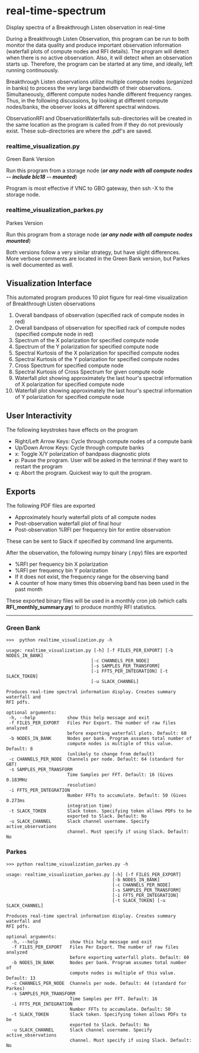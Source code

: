 # real-time-spectrum
Display spectra of a Breakthrough Listen observation in real-time

During a Breakthrough Listen Observation, this program can be run to both monitor the data quality and produce important observation information (waterfall plots of compute nodes and RFI details). The program will detect when there is no active observation. Also, it will detect when an observation starts up. Therefore, the program can be started at any time, and ideally, left running continuously.

Breakthrough Listen observations utilize multiple compute nodes (organized in banks) to process the very large bandwidth of their observations. Simultaneously, different compute nodes handle different frequency ranges. Thus, in the following discussions, by looking at different compute nodes/banks, the observer looks at different spectral windows.

ObservationRFI and ObservationWaterfalls sub-directories will be created in the same location as the program is called from if they do not previously exist. These sub-directories are where the .pdf's are saved.

### realtime_visualization.py

Green Bank Version

Run this program from a storage node (**_or any node with all compute nodes -- include blc18 -- mounted_**)

Program is most effective if VNC to GBO gateway, then ssh -X to the storage node.

### realtime_visualization_parkes.py

Parkes Version

Run this program from a storage node (**_or any node with all compute nodes mounted_**)

Both versions follow a very similar strategy, but have slight differences. More verbose comments are located in the Green Bank version, but Parkes is well documented as well.

## Visualization Interface

This automated program produces 10 plot figure for real-time visualization of Breakthrough Listen observations

1. Overall bandpass of observation (specified rack of compute nodes in red)
2. Overall bandpass of observation for specified rack of compute nodes (specified compute node in red)
3. Spectrum of the X polarization for specified compute node
4. Spectrum of the Y polarization for specified compute node
5. Spectral Kurtosis of the X polarization for specified compute nodes
6. Spectral Kurtosis of the Y polarization for specified compute nodes
7. Cross Spectrum for specified compute node
8. Spectral Kurtosis of Cross Spectrum for given compute node
9. Waterfall plot showing approximately the last hour's spectral information of X polarization for specified compute node
10. Waterfall plot showing approximately the last hour's spectral information of Y polarization for specified compute node

## User Interactivity

The following keystrokes have effects on the program

* Right/Left Arrow Keys: Cycle through compute nodes of a compute bank
* Up/Down Arrow Keys: Cycle through compute banks
* x: Toggle X/Y polarization of bandpass diagnostic plots
* p: Pause the program. User will be asked in the terminal if they want to restart the program
* q: Abort the program. Quickest way to quit the program.

## Exports

The following PDF files are exported

* Approximately hourly waterfall plots of all compute nodes
* Post-observation waterfall plot of final hour
* Post-observation %RFI per frequency bin for entire observation

These can be sent to Slack if specified by command line arguments.

After the observation, the following numpy binary (.npy) files are exported

* %RFI per frequency bin X polarization
* %RFI per frequency bin Y polarization
* If it does not exist, the frequency range for the observing band
* A counter of how many times this observing band has been used in the past month

These exported binary files will be used in a monthly cron job (which calls **RFI_monthly_summary.py**) to produce monthly RFI statistics.

---

### Green Bank
 ```
 >>>  python realtime_visualization.py -h

usage: realtime_visualization.py [-h] [-f FILES_PER_EXPORT] [-b NODES_IN_BANK]
                                 [-c CHANNELS_PER_NODE]
                                 [-s SAMPLES_PER_TRANSFORM]
                                 [-i FFTS_PER_INTEGRATION] [-t SLACK_TOKEN]
                                 [-u SLACK_CHANNEL]

Produces real-time spectral information display. Creates summary waterfall and
RFI pdfs.

optional arguments:
  -h, --help            show this help message and exit
  -f FILES_PER_EXPORT   Files Per Export. The number of raw files analyzed
                        before exporting waterfall plots. Default: 60
  -b NODES_IN_BANK      Nodes per bank. Program assumes total number of
                        compute nodes is multiple of this value. Default: 8
                        (unlikely to change from default)
  -c CHANNELS_PER_NODE  Channels per node. Default: 64 (standard for GBT)
  -s SAMPLES_PER_TRANSFORM
                        Time Samples per FFT. Default: 16 (Gives 0.183MHz
                        resolution)
  -i FFTS_PER_INTEGRATION
                        Number FFTs to accumulate. Default: 50 (Gives 0.273ms
                        integration time)
  -t SLACK_TOKEN        Slack token. Specifying token allows PDFs to be
                        exported to Slack. Default: No
  -u SLACK_CHANNEL      Slack channel username. Specify active_observations
                        channel. Must specify if using Slack. Default: No
```
### Parkes
```
>>> python realtime_visualization_parkes.py -h

usage: realtime_visualization_parkes.py [-h] [-f FILES_PER_EXPORT]
                                        [-b NODES_IN_BANK]
                                        [-c CHANNELS_PER_NODE]
                                        [-s SAMPLES_PER_TRANSFORM]
                                        [-i FFTS_PER_INTEGRATION]
                                        [-t SLACK_TOKEN] [-u SLACK_CHANNEL]

Produces real-time spectral information display. Creates summary waterfall and
RFI pdfs.

optional arguments:
  -h, --help            show this help message and exit
  -f FILES_PER_EXPORT   Files Per Export. The number of raw files analyzed
                        before exporting waterfall plots. Default: 60
  -b NODES_IN_BANK      Nodes per bank. Program assumes total number of
                        compute nodes is multiple of this value. Default: 13
  -c CHANNELS_PER_NODE  Channels per node. Default: 44 (standard for Parkes)
  -s SAMPLES_PER_TRANSFORM
                        Time Samples per FFT. Default: 16
  -i FFTS_PER_INTEGRATION
                        Number FFTs to accumulate. Default: 50
  -t SLACK_TOKEN        Slack token. Specifying token allows PDFs to be
                        exported to Slack. Default: No
  -u SLACK_CHANNEL      Slack channel username. Specify active_observations
                        channel. Must specify if using Slack. Default: No
```

